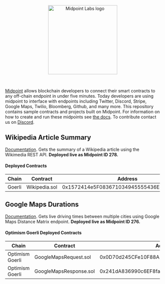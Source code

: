 <br/>
<p align="center">
<a href="https://www.midpointapi.com" target="_blank">
<img src="https://user-images.githubusercontent.com/111387678/196520596-b7ed22a1-c0d6-4cb2-8879-54cac51f392a.png" width="225" alt="Midpoint Labs logo">
</a>
</p>
<br/>

[Midpoint](https://www.midpointapi.com) allows blockchain developers to connect their smart contracts to any off-chain endpoint in under five minutes. Today developers are using midpoint to interface with endpoints including Twitter, Discord, Stripe, Google Maps, Twilio, Bloomberg, Github, and many more. 
This repository contains sample contracts and projects built on Midpoint. For information on how to create and run these midpoints see [the docs](https://docs.midpointapi.com). To contribute contact us on [Discord](discord.gg/rEkrNw6aSA).

## Wikipedia Article Summary
[Documentation](https://docs.midpointapi.com/midpoint-documentation/get-started/your-first-midpoint-wikipedia-4-min).
Gets the summary of a Wikipedia article using the Wikimedia REST API.  **Deployed live as Midpoint ID 278.**

#### Deployed Contracts
|Chain|Contract|Address|
|-|-|-|
|Goerli|Wikipedia.sol|0x1572414e5F083671034945555436Ec8a512ea21c|


## Google Maps Durations
[Documentation](https://docs.midpointapi.com/midpoint-documentation/get-started/real-world-requests-google-maps-11-min).
Gets live driving times between multiple cities using Google Maps Distance Matrix endpoint. **Deployed live as Midpoint ID 276.**

#### Optimism Goerli Deployed Contracts
|Chain|Contract|Address|
|-|-|-|
|Optimism Goerli|GoogleMapsRequest.sol|0x0D70d245CFe10F88A24001a9C225b96Eb6B5eE5d|
|Optimism Goerli|GoogleMapsResponse.sol|0x241dA836990c6EF8fad6e4DD6a1262FB6201B3b7|
